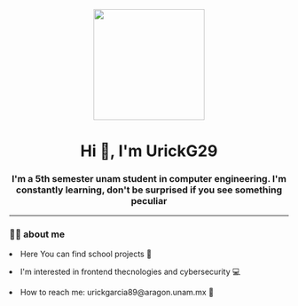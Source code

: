 <div id="header" align="center">
  <img src="https://media.giphy.com/media/bGgsc5mWoryfgKBx1u/giphy.gif" width="200" />
  <h1 align="center">Hi 👋, I'm UrickG29</h1>
  <h3 align="center"> I'm a 5th semester unam student in computer engineering. I'm constantly learning, don't be surprised if you see something peculiar </h3>
  
</div>

---

### 👨‍💻 about me
  <p> <li> Here You can find school projects 🎒 <p>
  <p> <li> I'm interested in frontend thecnologies and cybersecurity 💻 <p>
  <p> <li> How to reach me: urickgarcia89@aragon.unam.mx 📧 <p>
